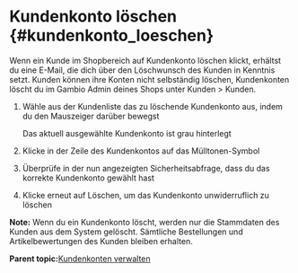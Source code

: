 # Kundenkonto löschen {#kundenkonto_loeschen}

Wenn ein Kunde im Shopbereich auf Kundenkonto löschen klickt, erhältst du eine E-Mail, die dich über den Löschwunsch des Kunden in Kenntnis setzt. Kunden können ihre Konten nicht selbständig löschen, Kundenkonten löscht du im Gambio Admin deines Shops unter Kunden \> Kunden.

1.  Wähle aus der Kundenliste das zu löschende Kundenkonto aus, indem du den Mauszeiger darüber bewegst

    Das aktuell ausgewählte Kundenkonto ist grau hinterlegt

2.  Klicke in der Zeile des Kundenkontos auf das Mülltonen-Symbol
3.  Überprüfe in der nun angezeigten Sicherheitsabfrage, dass du das korrekte Kundenkonto gewählt hast
4.  Klicke erneut auf Löschen, um das Kundenkonto unwiderruflich zu löschen

**Note:** Wenn du ein Kundenkonto löscht, werden nur die Stammdaten des Kunden aus dem System gelöscht. Sämtliche Bestellungen und Artikelbewertungen des Kunden bleiben erhalten.

**Parent topic:**[Kundenkonten verwalten](12_3_Kundenkonten_verwalten.md)

